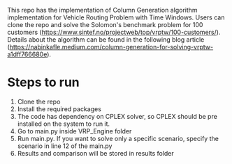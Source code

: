 This repo has the implementation of Column Generation algorithm implementation for Vehicle Routing Problem with Time Windows. Users can clone the repo and solve the Solomon's benchmark problem for 100 customers (https://www.sintef.no/projectweb/top/vrptw/100-customers/). Details about the algorithm can be found in the following blog article (https://nabinkafle.medium.com/column-generation-for-solving-vrptw-a1dff766680e).

# Steps to run 
1. Clone the repo
2. Install the required packages
3. The code has dependency on CPLEX solver, so CPLEX should be pre installed on the system to run it.
4. Go to main.py inside VRP_Engine folder
5. Run main.py. If you want to solve only a specific scenario, specify the scenario in line 12 of the main.py
6. Results and comparison will be stored in results folder
